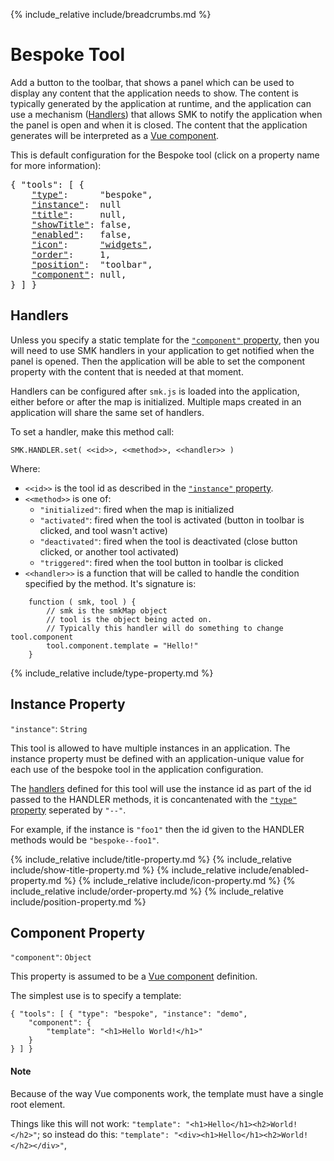 {% include_relative include/breadcrumbs.md %}

# Bespoke Tool

Add a button to the toolbar, that shows a panel which can be used to display any content that the application needs to show.
The content is typically generated by the application at runtime, and the application can use a mechanism ([Handlers](#handlers)) that allows SMK to notify the application when the panel is open and when it is closed.
The content that the application generates will be interpreted as a [Vue component](https://vuejs.org/v2/guide/components.html).

This is default configuration for the Bespoke tool (click on a property name for more information):
<pre>
{ "tools": [ {
    <a href="#type-property"     >"type"</a>:      "bespoke",
    <a href="#instance-property" >"instance"</a>:  null
    <a href="#title-property"    >"title"</a>:     null,
    <a href="#showtitle-property">"showTitle"</a>: false,
    <a href="#enabled-property"  >"enabled"</a>:   false,
    <a href="#icon-property"     >"icon"</a>:      <a href="https://material.io/tools/icons/?icon=help" target="material">"widgets"</a>,
    <a href="#order-property"    >"order"</a>:     1,
    <a href="#position-property" >"position"</a>:  "toolbar",
    <a href="#component-property">"component"</a>: null,
} ] }
</pre>

## Handlers

Unless you specify a static template for the [`"component"` property](#component-property), then you will need to use SMK handlers in your application to get notified when the panel is opened.
Then the application will be able to set the component property with the content that is needed at that moment.

Handlers can be configured after `smk.js` is loaded into the application, either before or after the map is initialized.
Multiple maps created in an application will share the same set of handlers.

To set a handler, make this method call:

    SMK.HANDLER.set( <<id>>, <<method>>, <<handler>> )

Where:

- `<<id>>` is the tool id as described in the [`"instance"` property](#instance-property).
- `<<method>>` is one of:
    - `"initialized"`: fired when the map is initialized
    - `"activated"`: fired when the tool is activated (button in toolbar is clicked, and tool wasn't active)
    - `"deactivated"`: fired when the tool is deactivated (close button clicked, or another tool activated)
    - `"triggered"`: fired when the tool button in toolbar is clicked
- `<<handler>>` is a function that will be called to handle the condition specified by the method. It's signature is:
```
    function ( smk, tool ) {
        // smk is the smkMap object
        // tool is the object being acted on.
        // Typically this handler will do something to change tool.component
        tool.component.template = "Hello!"
    }
```

{% include_relative include/type-property.md %}


## Instance Property
`"instance"`: `String`

This tool is allowed to have multiple instances in an application.
The instance property must be defined with an application-unique value for each use of the bespoke tool in the application configuration.

The [handlers](#handlers) defined for this tool will use the instance id as part of the id passed to the HANDLER methods, it is concantenated with the [`"type"` property](#type-property) seperated by `"--"`.

For example, if the instance is `"foo1"` then the id given to the HANDLER methods would be `"bespoke--foo1"`.


{% include_relative include/title-property.md %}
{% include_relative include/show-title-property.md %}
{% include_relative include/enabled-property.md %}
{% include_relative include/icon-property.md %}
{% include_relative include/order-property.md %}
{% include_relative include/position-property.md %}


## Component Property
`"component"`: `Object`

This property is assumed to be a [Vue component](https://vuejs.org/v2/guide/components.html) definition.

The simplest use is to specify a template:
```
{ "tools": [ { "type": "bespoke", "instance": "demo",
    "component": {
        "template": "<h1>Hello World!</h1>"
    }
} ] }
```

#### Note

Because of the way Vue components work, the template must have a single root element.

Things like this will not work: `"template": "<h1>Hello</h1><h2>World!</h2>"`;
so instead do this: `"template": "<div><h1>Hello</h1><h2>World!</h2></div>"`,
